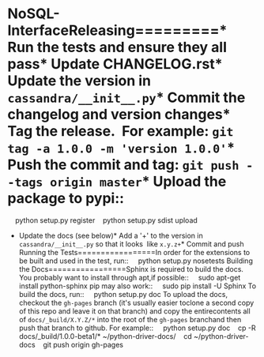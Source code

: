 # NoSQL-InterfaceReleasing=========* Run the tests and ensure they all pass* Update CHANGELOG.rst* Update the version in ``cassandra/__init__.py``* Commit the changelog and version changes* Tag the release.  For example: ``git tag -a 1.0.0 -m 'version 1.0.0'``* Push the commit and tag: ``git push --tags origin master``* Upload the package to pypi::
    python setup.py register    python setup.py sdist upload
* Update the docs (see below)* Add a '+' to the version in ``cassandra/__init__.py`` so that it looks  like ``x.y.z+``* Commit and push
Running the Tests=================In order for the extensions to be built and used in the test, run::
    python setup.py nosetests
Building the Docs=================Sphinx is required to build the docs. You probably want to install through apt,if possible::
    sudo apt-get install python-sphinx
pip may also work::
    sudo pip install -U Sphinx
To build the docs, run::
    python setup.py doc
To upload the docs, checkout the ``gh-pages`` branch (it's usually easier toclone a second copy of this repo and leave it on that branch) and copy the entirecontents all of ``docs/_build/X.Y.Z/*`` into the root of the ``gh-pages`` branchand then push that branch to github.
For example::
    python setup.py doc    cp -R docs/_build/1.0.0-beta1/* ~/python-driver-docs/    cd ~/python-driver-docs    git push origin gh-pages
